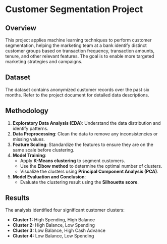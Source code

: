 # Customer Segmentation Project

## Overview

This project applies machine learning techniques to perform customer segmentation, helping the marketing team at a bank identify distinct customer groups based on transaction frequency, transaction amounts, tenure, and other relevant features. The goal is to enable more targeted marketing strategies and campaigns.

## Dataset

The dataset contains anonymized customer records over the past six months. Refer to the project document for detailed data descriptions.

## Methodology

1. **Exploratory Data Analysis (EDA)**: Understand the data distribution and identify patterns.
2. **Data Preprocessing**: Clean the data to remove any inconsistencies or missing values.
3. **Feature Scaling**: Standardize the features to ensure they are on the same scale before clustering.
4. **Model Training**:
    - Apply **K-Means clustering** to segment customers.
    - Use the **Elbow method** to determine the optimal number of clusters.
    - Visualize the clusters using **Principal Component Analysis (PCA)**.
5. **Model Evaluation and Conclusion**:
    - Evaluate the clustering result using the **Silhouette score**.

## Results

The analysis identified four significant customer clusters:

- **Cluster 1:** High Spending, High Balance
- **Cluster 2:** High Balance, Low Spending
- **Cluster 3:** Low Balance, High Cash Advance
- **Cluster 4:** Low Balance, Low Spending




